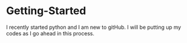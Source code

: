 # Getting-Started
I recently started python and I am new to gitHub. I will be putting up my codes as I go ahead in this process.
